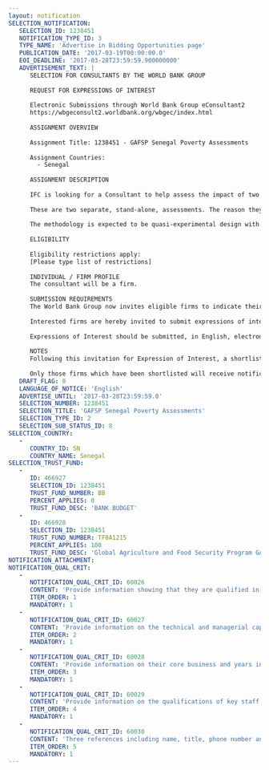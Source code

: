 ```yaml
---
layout: notification
SELECTION_NOTIFICATION: 
   SELECTION_ID: 1238451
   NOTIFICATION_TYPE_ID: 3
   TYPE_NAME: 'Advertise in Bidding Opportunities page'
   PUBLICATION_DATE: '2017-03-19T00:00:00.0'
   EOI_DEADLINE: '2017-03-28T23:59:59.900000000'
   ADVERTISEMENT_TEXT: |
      SELECTION FOR CONSULTANTS BY THE WORLD BANK GROUP
      
      REQUEST FOR EXPRESSIONS OF INTEREST
      
      Electronic Submissions through World Bank Group eConsultant2
      https://wbgeconsult2.worldbank.org/wbgec/index.html
      
      ASSIGNMENT OVERVIEW
      
      Assignment Title: 1238451 - GAFSP Senegal Poverty Assessments
      
      Assignment Countries:
        - Senegal
      
      ASSIGNMENT DESCRIPTION
      
      IFC is looking for a Consultant to help assess the impact of two GAFSP/IFC projects in Senegal, one in an agribusiness company and another in a microfinance institution.
      
      These are two separate, stand-alone, assessments. The reason they are included in this same selection is that IFC prefers to have one Consultant conduct both assessments given that they are in the same country.
      
      The methodology is expected to be quasi-experimental design with quantitative and qualitative data collection. The Consultant is expected to have extensive experience in conducting impact evaluations in the agribusiness sector in developing countries.
      
      ELIGIBILITY
      
      Eligibility restrictions apply:
      [Please type list of restrictions]
      
      INDIVIDUAL / FIRM PROFILE
      The consultant will be a firm. 
      
      SUBMISSION REQUIREMENTS
      The World Bank Group now invites eligible firms to indicate their interest in providing the services.  Interested firms must provide information indicating that they are qualified to perform the services (brochures, description of similar assignments, experience in similar conditions, availability of appropriate skills among staff, etc. for firms; CV and cover letter for individuals).  Please note that the total size of all attachments should be less than 5MB.  Consultants may associate to enhance their qualifications.
      
      Interested firms are hereby invited to submit expressions of interest.
      
      Expressions of Interest should be submitted, in English, electronically through World Bank Group eConsultant2 (https://wbgeconsult2.worldbank.org/wbgec/index.html)
      
      NOTES
      Following this invitation for Expression of Interest, a shortlist of qualified firms will be formally invited to submit proposals. Shortlisting and selection will be subject to the availability of funding.
      
      Only those firms which have been shortlisted will receive notification. No debrief will be provided to firms which have not been shortlisted.
   DRAFT_FLAG: 0
   LANGUAGE_OF_NOTICE: 'English'
   ADVERTISE_UNTIL: '2017-03-28T23:59:59.0'
   SELECTION_NUMBER: 1238451
   SELECTION_TITLE: 'GAFSP Senegal Poverty Assessments'
   SELECTION_TYPE_ID: 2
   SELECTION_SUB_STATUS_ID: 8
SELECTION_COUNTRY: 
   - 
      COUNTRY_ID: SN
      COUNTRY_NAME: Senegal
SELECTION_TRUST_FUND: 
   - 
      ID: 466927
      SELECTION_ID: 1238451
      TRUST_FUND_NUMBER: BB
      PERCENT_APPLIES: 0
      TRUST_FUND_DESC: 'BANK BUDGET'
   - 
      ID: 466928
      SELECTION_ID: 1238451
      TRUST_FUND_NUMBER: TF0A1215
      PERCENT_APPLIES: 100
      TRUST_FUND_DESC: 'Global Agriculture and Food Security Program GAFSP Evaluation Trust Fund'
NOTIFICATION_ATTACHMENT: 
NOTIFICATION_QUAL_CRIT: 
   - 
      NOTIFICATION_QUAL_CRIT_ID: 60026
      CONTENT: 'Provide information showing that they are qualified in the field of the assignment.'
      ITEM_ORDER: 1
      MANDATORY: 1
   - 
      NOTIFICATION_QUAL_CRIT_ID: 60027
      CONTENT: 'Provide information on the technical and managerial capabilities of the firm.'
      ITEM_ORDER: 2
      MANDATORY: 1
   - 
      NOTIFICATION_QUAL_CRIT_ID: 60028
      CONTENT: 'Provide information on their core business and years in business.'
      ITEM_ORDER: 3
      MANDATORY: 1
   - 
      NOTIFICATION_QUAL_CRIT_ID: 60029
      CONTENT: 'Provide information on the qualifications of key staff.'
      ITEM_ORDER: 4
      MANDATORY: 1
   - 
      NOTIFICATION_QUAL_CRIT_ID: 60030
      CONTENT: 'Three references including name, title, phone number and email address'
      ITEM_ORDER: 5
      MANDATORY: 1
---
```

